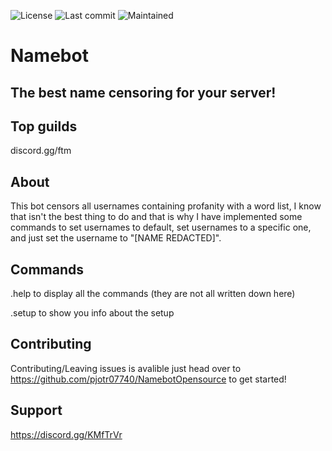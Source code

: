 ![License](https://img.shields.io/github/license/pjotr07740/NamebotOpensource) ![Last commit](https://img.shields.io/github/last-commit/pjotr07740/NamebotOpensource) ![Maintained](https://img.shields.io/maintenance/yes/2020)
# Namebot
## The best name censoring for your server!

## Top guilds
discord.gg/ftm

## About
This bot censors all usernames containing profanity with a word list, I know that isn't the best thing to do and that is why I have implemented some commands to set usernames to default, set usernames to a specific one, and just set the username to "[NAME REDACTED]".

## Commands
.help to display all the commands (they are not all written down here)

.setup to show you info about the setup

## Contributing
Contributing/Leaving issues is avalible just head over to https://github.com/pjotr07740/NamebotOpensource to get started!

## Support
https://discord.gg/KMfTrVr
